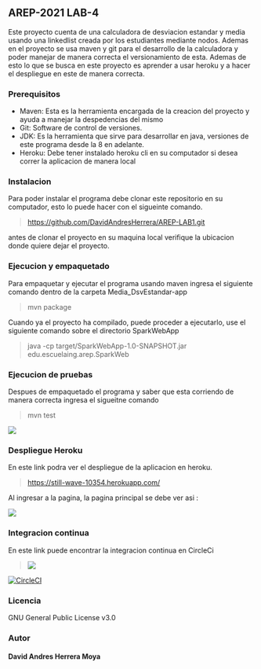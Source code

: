 ## AREP-2021 LAB-4

Este proyecto cuenta de una calculadora de desviacion estandar y media usando una linkedlist
creada por los estudiantes mediante nodos. Ademas en el proyecto se usa maven y git para el desarrollo
de la calculadora y poder manejar de manera correcta el versionamiento de esta.
Ademas de esto lo que se busca en este proyecto es aprender a usar heroku y a hacer el despliegue en este de manera correcta.




### Prerequisitos

- Maven: Esta es la herramienta encargada de la creacion del proyecto y ayuda a manejar la despedencias del mismo
- Git: Software de control de versiones.
- JDK: Es la herramienta que sirve para desarrollar en java, versiones de este programa desde la 8 en adelante.
- Heroku: Debe tener instalado heroku cli en su computador si desea correr la aplicacion de manera local

### Instalacion

 Para poder instalar el programa debe clonar este repositorio en su computador, esto lo puede hacer con el sigueinte comando.
 >https://github.com/DavidAndresHerrera/AREP-LAB1.git

 antes de clonar el proyecto en su maquina local verifique la ubicacion donde quiere dejar el proyecto.
 
### Ejecucion y empaquetado

Para empaquetar y ejecutar el programa usando maven ingresa el siguiente comando dentro de la carpeta Media_DsvEstandar-app
> mvn package

Cuando ya el proyecto ha compilado, puede proceder a ejecutarlo, use el siguiente comando sobre el directorio SparkWebApp

> java -cp target/SparkWebApp-1.0-SNAPSHOT.jar edu.escuelaing.arep.SparkWeb



### Ejecucion de pruebas

Despues de empaquetado el programa y saber que esta corriendo de manera correcta ingresa el sigueitne comando
> mvn test

![](img/pruebas.png)

### Despliegue Heroku 

En este link podra ver el despliegue de la aplicacion en heroku.

> https://still-wave-10354.herokuapp.com/

Al ingresar a la pagina, la pagina principal se debe ver asi :

![](img/heroku.png)

### Integracion continua

En este link puede encontrar la integracion continua en CircleCi

> [![](https://circleci.com/docs/assets/img/logos/logo-wordmark.svg)](https://app.circleci.com/pipelines/github/DavidAndresHerrera/AREP-LAB2)

[![CircleCI](https://app.circleci.com/pipelines/github/DavidAndresHerrera/AREP-LAB2.svg?style=svg)](https://app.circleci.com/pipelines/github/DavidAndresHerrera/AREP-LAB2)
### Licencia
GNU General Public License v3.0 

### Autor 

#### David Andres Herrera Moya 
